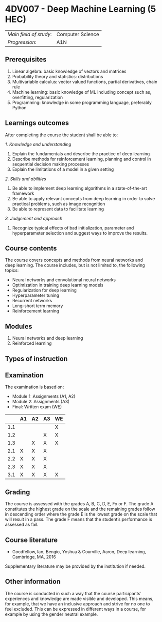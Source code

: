 # 4DV007 - Deep Machine Learning (5 HEC)

|     |     |
| --- | --- | 
| *Main field of study*: | Computer Science | 
| *Progression*: | A1N | 

## Prerequisites

1. Linear algebra: basic knowledge of vectors and matrices
2. Probability theory and statistics: distributions
3. Multivariable calculus: vector valued functions, partial derivatives, chain rule
4. Machine learning: basic knowledge of ML including concept such as, overfitting, regularization
5. Programming: knowledge in some programming language, preferably Python

## Learnings outcomes

After completing the course the student shall be able to:

*1. Knowledge and understanding*

1. Explain the fundamentals and describe the practice of deep learning
2. Describe methods for reinforcement learning, planning and control in sequential decision making processes
3. Explain the limitations of a model in a given setting


*2.	Skills and abilities*

1. Be able to implement deep learning algorithms in a state-of-the-art framework
2. Be able to apply relevant concepts from deep learning in order to solve practical problems, such as image recognition
3. Be able to represent data to facilitate learning

*3.	Judgement and approach*

1. Recognize typical effects of bad initialization, parameter and hyperparameter selection and suggest ways to improve the results.

## Course contents

The course covers concepts and methods from neural networks and deep learning. The course includes, but is not limited to, the following topics:

- Neural networks and convolutional neural networks
- Optimization in training deep learning models
- Regularization for deep learning
- Hyperparameter tuning
- Recurrent networks
- Long-short term memory
- Reinforcement learning

## Modules
1. Neural networks and deep learning
2. Reinforced learning

## Types of instruction

## Examination
The examination is based on: 

- Module 1: Assignments (A1, A2)
- Module 2: Assignments (A3)
- Final: Written exam (WE)


|     | A1  | A2  | A3  | WE  |
| --- | --- | --- | --- | --- |
| 1.1 |     |     |     |  X  |
| 1.2 |     |     |  X  |  X  |
| 1.3 |     |  X  |  X  |  X  |
| 2.1 |  X  |  X  |  X  |     |
| 2.2 |  X  |  X  |  X  |     |
| 2.3 |  X  |  X  |  X  |     |
| 3.1 |  X  |  X  |  X  |  X  |

## Grading
The course is assessed with the grades A, B, C, D, E, Fx or F.
The grade A constitutes the highest grade on the scale and the remaining grades follow in descending order where the grade E is the lowest grade on the scale that will result in a pass.
The grade F means that the student’s performance is assessed as fail.

## Course literature

- Goodfellow, Ian, Bengio, Yoshua & Courville, Aaron, Deep learning, Cambridge, MA, 2016

Supplementary literature may be provided by the institution if needed.


## Other information

The course is conducted in such a way that the course participants' experiences and knowledge are made visible and developed. This means, for example, that we have an inclusive approach and strive for no one to feel excluded. This can be expressed in different ways in a course, for example by using the gender neutral example.